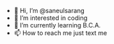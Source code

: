 - 👋 Hi, I’m @saneulsarang
- 👀 I’m interested in coding
- 🌱 I’m currently learning B.C.A.
- 📫 How to reach me just text me

<!---
saneulsarang/saneulsarang is a ✨ special ✨ repository because its `README.md` (this file) appears on your GitHub profile.
You can click the Preview link to take a look at your changes.
--->
